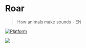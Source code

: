 # Roar
> How animals make sounds - EN 

[![Platform](https://img.shields.io/cocoapods/p/LFAlertController.svg?style=flat)](http://cocoapods.org/pods/LFAlertController)

![](RoarGif.gif)
